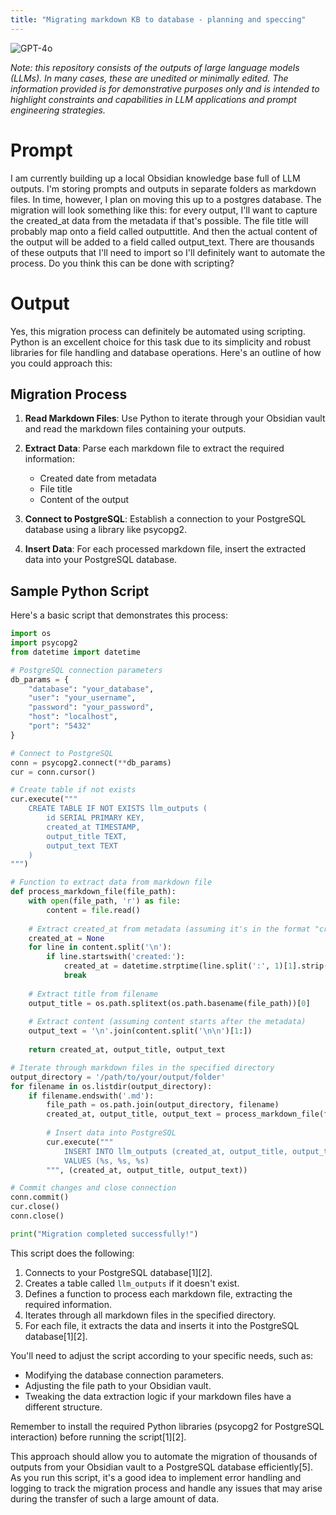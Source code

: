 ```yaml
---
title: "Migrating markdown KB to database - planning and speccing"
---
```

![GPT-4o](https://img.shields.io/badge/GPT--4o-3333FF?style=for-the-badge&logo=openai&logoColor=white)



*Note: this repository consists of the outputs of large language models (LLMs). In many cases, these are unedited or minimally edited. The information provided is for demonstrative purposes only and is intended to highlight constraints and capabilities in LLM applications and prompt engineering strategies.*


# Prompt
I am currently building up a local Obsidian knowledge base full of LLM outputs. I'm storing prompts and outputs in separate folders as markdown files. In time, however, I plan on moving this up to a postgres database. The migration will look something like this: for every output, I'll want to capture the created_at data from the metadata if that's possible. The file title will probably map onto a field called outputtitle. And then the actual content of the output will be added to a field called output_text. There are thousands of these outputs that I'll need to import so I'll definitely want to automate the process. Do you think this can be done with scripting?

# Output
Yes, this migration process can definitely be automated using scripting. Python is an excellent choice for this task due to its simplicity and robust libraries for file handling and database operations. Here's an outline of how you could approach this:

## Migration Process

1. **Read Markdown Files**: 
   Use Python to iterate through your Obsidian vault and read the markdown files containing your outputs.

2. **Extract Data**:
   Parse each markdown file to extract the required information:
   - Created date from metadata
   - File title
   - Content of the output

3. **Connect to PostgreSQL**:
   Establish a connection to your PostgreSQL database using a library like psycopg2.

4. **Insert Data**:
   For each processed markdown file, insert the extracted data into your PostgreSQL database.

## Sample Python Script

Here's a basic script that demonstrates this process:

```python
import os
import psycopg2
from datetime import datetime

# PostgreSQL connection parameters
db_params = {
    "database": "your_database",
    "user": "your_username",
    "password": "your_password",
    "host": "localhost",
    "port": "5432"
}

# Connect to PostgreSQL
conn = psycopg2.connect(**db_params)
cur = conn.cursor()

# Create table if not exists
cur.execute("""
    CREATE TABLE IF NOT EXISTS llm_outputs (
        id SERIAL PRIMARY KEY,
        created_at TIMESTAMP,
        output_title TEXT,
        output_text TEXT
    )
""")

# Function to extract data from markdown file
def process_markdown_file(file_path):
    with open(file_path, 'r') as file:
        content = file.read()
        
    # Extract created_at from metadata (assuming it's in the format "created: YYYY-MM-DD HH:MM:SS")
    created_at = None
    for line in content.split('\n'):
        if line.startswith('created:'):
            created_at = datetime.strptime(line.split(':', 1)[1].strip(), '%Y-%m-%d %H:%M:%S')
            break
    
    # Extract title from filename
    output_title = os.path.splitext(os.path.basename(file_path))[0]
    
    # Extract content (assuming content starts after the metadata)
    output_text = '\n'.join(content.split('\n\n')[1:])
    
    return created_at, output_title, output_text

# Iterate through markdown files in the specified directory
output_directory = '/path/to/your/output/folder'
for filename in os.listdir(output_directory):
    if filename.endswith('.md'):
        file_path = os.path.join(output_directory, filename)
        created_at, output_title, output_text = process_markdown_file(file_path)
        
        # Insert data into PostgreSQL
        cur.execute("""
            INSERT INTO llm_outputs (created_at, output_title, output_text)
            VALUES (%s, %s, %s)
        """, (created_at, output_title, output_text))

# Commit changes and close connection
conn.commit()
cur.close()
conn.close()

print("Migration completed successfully!")
```

This script does the following:

1. Connects to your PostgreSQL database[1][2].
2. Creates a table called `llm_outputs` if it doesn't exist.
3. Defines a function to process each markdown file, extracting the required information.
4. Iterates through all markdown files in the specified directory.
5. For each file, it extracts the data and inserts it into the PostgreSQL database[1][2].

You'll need to adjust the script according to your specific needs, such as:

- Modifying the database connection parameters.
- Adjusting the file path to your Obsidian vault.
- Tweaking the data extraction logic if your markdown files have a different structure.

Remember to install the required Python libraries (psycopg2 for PostgreSQL interaction) before running the script[1][2].

This approach should allow you to automate the migration of thousands of outputs from your Obsidian vault to a PostgreSQL database efficiently[5]. As you run this script, it's a good idea to implement error handling and logging to track the migration process and handle any issues that may arise during the transfer of such a large amount of data.

 
